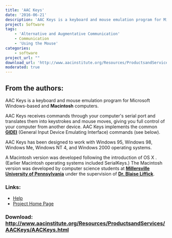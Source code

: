 ```yaml
---
title: 'AAC Keys'
date: '2016-06-21'
description: 'AAC Keys is a keyboard and mouse emulation program for Microsoft Windows-based and Macintosh computers. AAC Keys receives commands through your computer\''s serial port and translates them into keystrokes and mouse movements, giving you full control of your computer from another device such as an AAC system. (If your computer has only USB ports, an inexpensive adapter is available.)'
project: Software
tags:
    - 'Alternative and Augmentative Communication'
    - Communication
    - 'Using the Mouse'
categories:
    - software
project_url: ""
download_url: 'http://www.aacinstitute.org/Resources/ProductsandServices/AACKeys/AACKeys.html'
moderated: true
---
```

From the authors:
-----------------

AAC Keys is a keyboard and mouse emulation program for Microsoft Windows-based and **Macintosh** computers.

AAC Keys receives commands through your computer's serial port and translates them into keystrokes and mouse moves, giving you full control of your computer from another device. AAC Keys implements the common <a href="">**GIDEI**</a> (General Input Device Emulating Interface) commands (see below).

AAC Keys has been designed to work with Windows 95, Windows 98, Windows Me, Windows NT 4, and Windows 2000 operating systems.

A Macintosh version was developed following the introduction of OS X . (Earlier Macintosh operating systems included SerialKeys.) The Macintosh version was developed by computer science students at **<a href="">Millersville University of Pennsylvania</a>** under the supervision of <a href="">**Dr. Blaise Liffick**</a>.

### Links:
- <a href="http://www.aacinstitute.org/Resources/ProductsandServices/AACKeys/AACKeysHelp.html">Help</a>
- <a href="http://www.aacinstitute.org/Resources/ProductsandServices/AACKeys/AACKeys.html">Project Home Page</a>

### Download: http://www.aacinstitute.org/Resources/ProductsandServices/AACKeys/AACKeys.html 